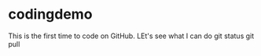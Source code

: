 # codingdemo


This is the first time to code on GitHub. 
LEt's see what I can do
git status
git pull
